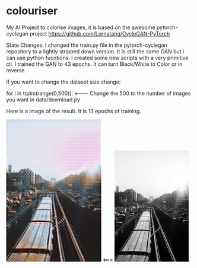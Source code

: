 # colouriser
My AI Project to colorise images, it is based on the awesome pytorch-cyclegan project https://github.com/Lornatang/CycleGAN-PyTorch


State Changes:
  I changed the train.py file in the pytorch-cyclegan repository to a lightly stripped down version. It is still the same GAN but i can use python fucntions.
  I created some new scripts with a very primitive cli. I trained the GAN to 43 epochs. It can turn Black/White to Color or in reverse.



If you want to change the dataset size change:

for i in tqdm(range(0,500)): <--- Change the 500 to the number of images you want in data/download.py

Here is a image of the result. It is 13 epochs of training.

![Output](result.png) <=== ![Input](89.png)
